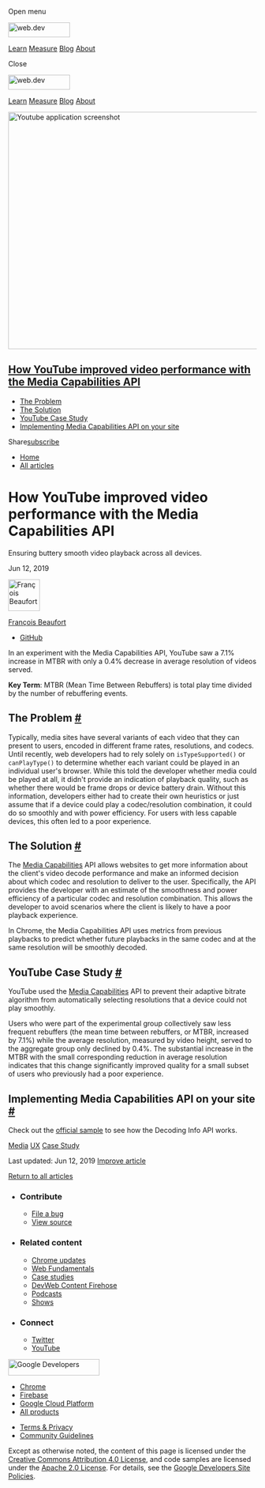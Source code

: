 <span class="w-tooltip w-tooltip--left">Open menu</span>

<a href="/" class="gc-analytics-event header-default__logo-link"><img src="/images/lockup.svg" alt="web.dev" class="header-default__logo" width="125" height="30" /></a>

<a href="/learn/" class="gc-analytics-event header-default__link">Learn</a> <a href="/measure/" class="gc-analytics-event header-default__link">Measure</a> <a href="/blog/" class="gc-analytics-event header-default__link">Blog</a> <a href="/about/" class="gc-analytics-event header-default__link">About</a>

<span class="w-tooltip">Close</span>

<a href="/" class="gc-analytics-event"><img src="/images/lockup.svg" alt="web.dev" class="drawer-default__logo" width="125" height="30" /></a>

<a href="/learn/" class="gc-analytics-event drawer-default__link">Learn</a> <a href="/measure/" class="gc-analytics-event drawer-default__link">Measure</a> <a href="/blog/" class="gc-analytics-event drawer-default__link">Blog</a> <a href="/about/" class="gc-analytics-event drawer-default__link">About</a>

<img src="https://web-dev.imgix.net/image/admin/cuUZo9Ed6tzFgwRxbFgF.jpg?auto=format" alt="Youtube application screenshot" class="w-hero w-hero--cover w-hero--top" sizes="100vw" srcset="https://web-dev.imgix.net/image/admin/cuUZo9Ed6tzFgwRxbFgF.jpg?auto=format&amp;w=200 200w, https://web-dev.imgix.net/image/admin/cuUZo9Ed6tzFgwRxbFgF.jpg?auto=format&amp;w=228 228w, https://web-dev.imgix.net/image/admin/cuUZo9Ed6tzFgwRxbFgF.jpg?auto=format&amp;w=260 260w, https://web-dev.imgix.net/image/admin/cuUZo9Ed6tzFgwRxbFgF.jpg?auto=format&amp;w=296 296w, https://web-dev.imgix.net/image/admin/cuUZo9Ed6tzFgwRxbFgF.jpg?auto=format&amp;w=338 338w, https://web-dev.imgix.net/image/admin/cuUZo9Ed6tzFgwRxbFgF.jpg?auto=format&amp;w=385 385w, https://web-dev.imgix.net/image/admin/cuUZo9Ed6tzFgwRxbFgF.jpg?auto=format&amp;w=439 439w, https://web-dev.imgix.net/image/admin/cuUZo9Ed6tzFgwRxbFgF.jpg?auto=format&amp;w=500 500w, https://web-dev.imgix.net/image/admin/cuUZo9Ed6tzFgwRxbFgF.jpg?auto=format&amp;w=571 571w, https://web-dev.imgix.net/image/admin/cuUZo9Ed6tzFgwRxbFgF.jpg?auto=format&amp;w=650 650w, https://web-dev.imgix.net/image/admin/cuUZo9Ed6tzFgwRxbFgF.jpg?auto=format&amp;w=741 741w, https://web-dev.imgix.net/image/admin/cuUZo9Ed6tzFgwRxbFgF.jpg?auto=format&amp;w=845 845w, https://web-dev.imgix.net/image/admin/cuUZo9Ed6tzFgwRxbFgF.jpg?auto=format&amp;w=964 964w, https://web-dev.imgix.net/image/admin/cuUZo9Ed6tzFgwRxbFgF.jpg?auto=format&amp;w=1098 1098w, https://web-dev.imgix.net/image/admin/cuUZo9Ed6tzFgwRxbFgF.jpg?auto=format&amp;w=1252 1252w, https://web-dev.imgix.net/image/admin/cuUZo9Ed6tzFgwRxbFgF.jpg?auto=format&amp;w=1428 1428w, https://web-dev.imgix.net/image/admin/cuUZo9Ed6tzFgwRxbFgF.jpg?auto=format&amp;w=1600 1600w" width="1600" height="480" />

<a href="#how-youtube-improved-video-performance-with-the-media-capabilities-api" class="w-toc__header--link">How YouTube improved video performance with the Media Capabilities API</a>
----------------------------------------------------------------------------------------------------------------------------------------------------------------------------------------

-   [The Problem](#the-problem)
-   [The Solution](#the-solution)
-   [YouTube Case Study](#youtube-case-study)
-   [Implementing Media Capabilities API on your site](#implementing-media-capabilities-api-on-your-site)

Share<a href="/newsletter/" class="gc-analytics-event w-actions__fab w-actions__fab--subscribe"><span>subscribe</span></a>

-   <a href="/" class="gc-analytics-event w-breadcrumbs__link w-breadcrumbs__link--left-justify">Home</a>
-   <a href="/blog" class="gc-analytics-event w-breadcrumbs__link">All articles</a>

How YouTube improved video performance with the Media Capabilities API
======================================================================

Ensuring buttery smooth video playback across all devices.

Jun 12, 2019

[<img src="https://web-dev.imgix.net/image/admin/mXjY3z3JmrispGtu9yn6.jpg?auto=format&amp;fit=crop&amp;h=64&amp;w=64" alt="François Beaufort" class="w-author__image" sizes="(min-width: 64px) 64px, calc(100vw - 48px)" srcset="https://web-dev.imgix.net/image/admin/mXjY3z3JmrispGtu9yn6.jpg?fit=crop&amp;h=64&amp;w=64&amp;auto=format&amp;dpr=1&amp;q=75, https://web-dev.imgix.net/image/admin/mXjY3z3JmrispGtu9yn6.jpg?fit=crop&amp;h=64&amp;w=64&amp;auto=format&amp;dpr=2&amp;q=50 2x, https://web-dev.imgix.net/image/admin/mXjY3z3JmrispGtu9yn6.jpg?fit=crop&amp;h=64&amp;w=64&amp;auto=format&amp;dpr=3&amp;q=35 3x, https://web-dev.imgix.net/image/admin/mXjY3z3JmrispGtu9yn6.jpg?fit=crop&amp;h=64&amp;w=64&amp;auto=format&amp;dpr=4&amp;q=23 4x, https://web-dev.imgix.net/image/admin/mXjY3z3JmrispGtu9yn6.jpg?fit=crop&amp;h=64&amp;w=64&amp;auto=format&amp;dpr=5&amp;q=20 5x" width="64" height="64" />](/authors/beaufortfrancois/)

<a href="/authors/beaufortfrancois/" class="w-author__name-link">François Beaufort</a>

-   <a href="https://github.com/beaufortfrancois" class="w-author__link">GitHub</a>

In an experiment with the Media Capabilities API, YouTube saw a 7.1% increase in MTBR with only a 0.4% decrease in average resolution of videos served.

**Key Term**: MTBR (Mean Time Between Rebuffers) is total play time divided by the number of rebuffering events.

The Problem <a href="#the-problem" class="w-headline-link">#</a>
----------------------------------------------------------------

Typically, media sites have several variants of each video that they can present to users, encoded in different frame rates, resolutions, and codecs. Until recently, web developers had to rely solely on `isTypeSupported()` or `canPlayType()` to determine whether each variant could be played in an individual user's browser. While this told the developer whether media could be played at all, it didn't provide an indication of playback quality, such as whether there would be frame drops or device battery drain. Without this information, developers either had to create their own heuristics or just assume that if a device could play a codec/resolution combination, it could do so smoothly and with power efficiency. For users with less capable devices, this often led to a poor experience.

The Solution <a href="#the-solution" class="w-headline-link">#</a>
------------------------------------------------------------------

The [Media Capabilities](https://wicg.github.io/media-capabilities/) API allows websites to get more information about the client's video decode performance and make an informed decision about which codec and resolution to deliver to the user. Specifically, the API provides the developer with an estimate of the smoothness and power efficiency of a particular codec and resolution combination. This allows the developer to avoid scenarios where the client is likely to have a poor playback experience.

In Chrome, the Media Capabilities API uses metrics from previous playbacks to predict whether future playbacks in the same codec and at the same resolution will be smoothly decoded.

YouTube Case Study <a href="#youtube-case-study" class="w-headline-link">#</a>
------------------------------------------------------------------------------

YouTube used the [Media Capabilities](https://wicg.github.io/media-capabilities/) API to prevent their adaptive bitrate algorithm from automatically selecting resolutions that a device could not play smoothly.

Users who were part of the experimental group collectively saw less frequent rebuffers (the mean time between rebuffers, or MTBR, increased by 7.1%) while the average resolution, measured by video height, served to the aggregate group only declined by 0.4%. The substantial increase in the MTBR with the small corresponding reduction in average resolution indicates that this change significantly improved quality for a small subset of users who previously had a poor experience.

Implementing Media Capabilities API on your site <a href="#implementing-media-capabilities-api-on-your-site" class="w-headline-link">#</a>
------------------------------------------------------------------------------------------------------------------------------------------

Check out the [official sample](https://googlechrome.github.io/samples/media-capabilities/decoding-info.html) to see how the Decoding Info API works.

<a href="/tags/media/" class="w-chip">Media</a> <a href="/tags/ux/" class="w-chip">UX</a> <a href="/tags/case-study/" class="w-chip">Case Study</a>

<span class="w-mr--sm">Last updated: Jun 12, 2019 </span>[Improve article](https://github.com/GoogleChrome/web.dev/blob/master/src/site/content/en/blog/youtube-media-capabilities/index.md)

<a href="/blog" class="gc-analytics-event w-article-navigation__link w-article-navigation__link--back w-article-navigation__link--single">Return to all articles</a>

-   ### Contribute

    -   <a href="https://github.com/GoogleChrome/web.dev/issues/new?assignees=&amp;labels=bug&amp;template=bug_report.md&amp;title=" class="w-footer__linkbox-link">File a bug</a>
    -   <a href="https://github.com/googlechrome/web.dev" class="w-footer__linkbox-link">View source</a>

-   ### Related content

    -   <a href="https://blog.chromium.org/" class="w-footer__linkbox-link">Chrome updates</a>
    -   <a href="https://developers.google.com/web/" class="w-footer__linkbox-link">Web Fundamentals</a>
    -   <a href="https://developers.google.com/web/showcase/" class="w-footer__linkbox-link">Case studies</a>
    -   <a href="https://devwebfeed.appspot.com/" class="w-footer__linkbox-link">DevWeb Content Firehose</a>
    -   <a href="/podcasts/" class="w-footer__linkbox-link">Podcasts</a>
    -   <a href="/shows/" class="w-footer__linkbox-link">Shows</a>

-   ### Connect

    -   <a href="https://www.twitter.com/ChromiumDev" class="w-footer__linkbox-link">Twitter</a>
    -   <a href="https://www.youtube.com/user/ChromeDevelopers" class="w-footer__linkbox-link">YouTube</a>

<a href="https://developers.google.com/" class="w-footer__utility-logo-link"><img src="/images/lockup-color.png" alt="Google Developers" class="w-footer__utility-logo" width="185" height="33" /></a>

-   <a href="https://developer.chrome.com/" class="w-footer__utility-link">Chrome</a>
-   <a href="https://firebase.google.com/" class="w-footer__utility-link">Firebase</a>
-   <a href="https://cloud.google.com/" class="w-footer__utility-link">Google Cloud Platform</a>
-   <a href="https://developers.google.com/products" class="w-footer__utility-link">All products</a>

<!-- -->

-   <a href="https://policies.google.com/" class="w-footer__utility-link">Terms &amp; Privacy</a>
-   <a href="/community-guidelines/" class="w-footer__utility-link">Community Guidelines</a>

Except as otherwise noted, the content of this page is licensed under the [Creative Commons Attribution 4.0 License](https://creativecommons.org/licenses/by/4.0/), and code samples are licensed under the [Apache 2.0 License](https://www.apache.org/licenses/LICENSE-2.0). For details, see the [Google Developers Site Policies](https://developers.google.com/terms/site-policies).
